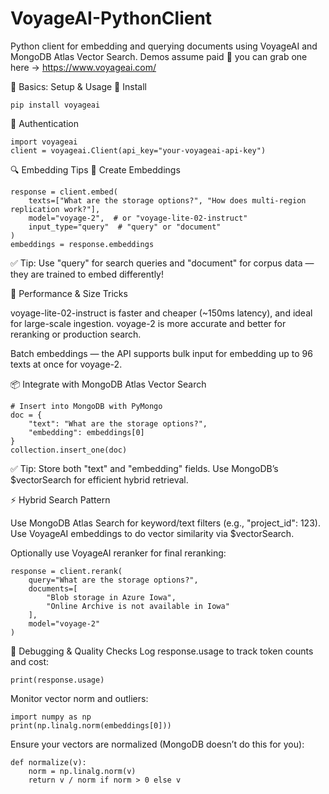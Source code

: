 # VoyageAI-PythonClient

Python client for embedding and querying documents using VoyageAI and MongoDB Atlas Vector Search.
Demos assume paid 🔑 you can grab one here -> https://www.voyageai.com/

🧠 Basics: Setup & Usage
🔹 Install
```
pip install voyageai
```
🔹 Authentication
```
import voyageai
client = voyageai.Client(api_key="your-voyageai-api-key")
```
🔍 Embedding Tips
🔹 Create Embeddings
```
response = client.embed(
    texts=["What are the storage options?", "How does multi-region replication work?"],
    model="voyage-2",  # or "voyage-lite-02-instruct"
    input_type="query"  # "query" or "document"
)
embeddings = response.embeddings
```
✅ Tip: Use "query" for search queries and "document" for corpus data — they are trained to embed differently!

📏 Performance & Size Tricks

voyage-lite-02-instruct is faster and cheaper (~150ms latency), and ideal for large-scale ingestion.
voyage-2 is more accurate and better for reranking or production search.

Batch embeddings — the API supports bulk input for embedding up to 96 texts at once for voyage-2.

📦 Integrate with MongoDB Atlas Vector Search
```
# Insert into MongoDB with PyMongo
doc = {
    "text": "What are the storage options?",
    "embedding": embeddings[0]
}
collection.insert_one(doc)
```
✅ Tip: Store both "text" and "embedding" fields. Use MongoDB’s $vectorSearch for efficient hybrid retrieval.

⚡ Hybrid Search Pattern

Use MongoDB Atlas Search for keyword/text filters (e.g., "project_id": 123).
Use VoyageAI embeddings to do vector similarity via $vectorSearch.

Optionally use VoyageAI reranker for final reranking:
```
response = client.rerank(
    query="What are the storage options?",
    documents=[
        "Blob storage in Azure Iowa",
        "Online Archive is not available in Iowa"
    ],
    model="voyage-2"
)
```
🧪 Debugging & Quality Checks
Log response.usage to track token counts and cost:
```
print(response.usage)
```
Monitor vector norm and outliers:
```
import numpy as np
print(np.linalg.norm(embeddings[0]))
```
Ensure your vectors are normalized (MongoDB doesn’t do this for you):
```
def normalize(v):
    norm = np.linalg.norm(v)
    return v / norm if norm > 0 else v
```
